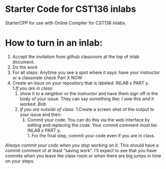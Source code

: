 # Starter Code for CST136 inlabs
StarterCPP for use with Online Compiler for CST136 inlabs.

# How to turn in an inlab:

1.	Accept the invitation from github classroom at the top of inlab document.  
1.	Do the work
1.  For all  steps:  Anytime you see a spot where it says:  have your instructor or a classmate check Part X NOW
   1. Create an issue on your repository that is labeled: INLAB x PART y.  
      1._If you are in class:_
         1. show it to a neighbor or the instructor and have them sign off in the body of your issue.  They can say something like:  _I saw this and it worked. Bob._
      1. _If you are outside of class:_
         1.Create a screen shot of the output to your issue and then:
         1. Commit your code.  You can do this via the web interface by editing and replacing the code.  Your commit comment must be:  INLAB x PART y.  
    1.	For the final step, commit your code even if you are in class.
    
_Always commit your code when you stop working on it._  This should have a commit comment of at least “saving work”.    I’ll expect to see that you have commits when you leave the class room or when there are big jumps in time on your steps.
